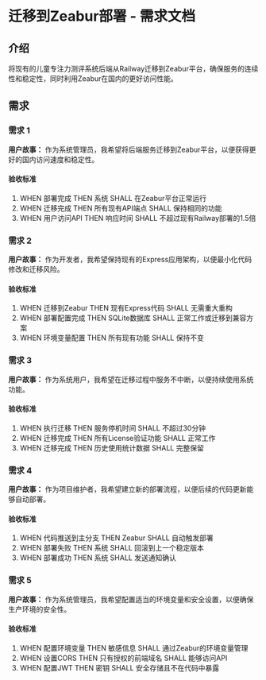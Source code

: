 # 迁移到Zeabur部署 - 需求文档

## 介绍

将现有的儿童专注力测评系统后端从Railway迁移到Zeabur平台，确保服务的连续性和稳定性，同时利用Zeabur在国内的更好访问性能。

## 需求

### 需求 1

**用户故事：** 作为系统管理员，我希望将后端服务迁移到Zeabur平台，以便获得更好的国内访问速度和稳定性。

#### 验收标准

1. WHEN 部署完成 THEN 系统 SHALL 在Zeabur平台正常运行
2. WHEN 迁移完成 THEN 所有现有API端点 SHALL 保持相同的功能
3. WHEN 用户访问API THEN 响应时间 SHALL 不超过现有Railway部署的1.5倍

### 需求 2

**用户故事：** 作为开发者，我希望保持现有的Express应用架构，以便最小化代码修改和迁移风险。

#### 验收标准

1. WHEN 迁移到Zeabur THEN 现有Express代码 SHALL 无需重大重构
2. WHEN 部署配置完成 THEN SQLite数据库 SHALL 正常工作或迁移到兼容方案
3. WHEN 环境变量配置 THEN 所有现有功能 SHALL 保持不变

### 需求 3

**用户故事：** 作为系统用户，我希望在迁移过程中服务不中断，以便持续使用系统功能。

#### 验收标准

1. WHEN 执行迁移 THEN 服务停机时间 SHALL 不超过30分钟
2. WHEN 迁移完成 THEN 所有License验证功能 SHALL 正常工作
3. WHEN 迁移完成 THEN 历史使用统计数据 SHALL 完整保留

### 需求 4

**用户故事：** 作为项目维护者，我希望建立新的部署流程，以便后续的代码更新能够自动部署。

#### 验收标准

1. WHEN 代码推送到主分支 THEN Zeabur SHALL 自动触发部署
2. WHEN 部署失败 THEN 系统 SHALL 回滚到上一个稳定版本
3. WHEN 部署成功 THEN 系统 SHALL 发送通知确认

### 需求 5

**用户故事：** 作为系统管理员，我希望配置适当的环境变量和安全设置，以便确保生产环境的安全性。

#### 验收标准

1. WHEN 配置环境变量 THEN 敏感信息 SHALL 通过Zeabur的环境变量管理
2. WHEN 设置CORS THEN 只有授权的前端域名 SHALL 能够访问API
3. WHEN 配置JWT THEN 密钥 SHALL 安全存储且不在代码中暴露